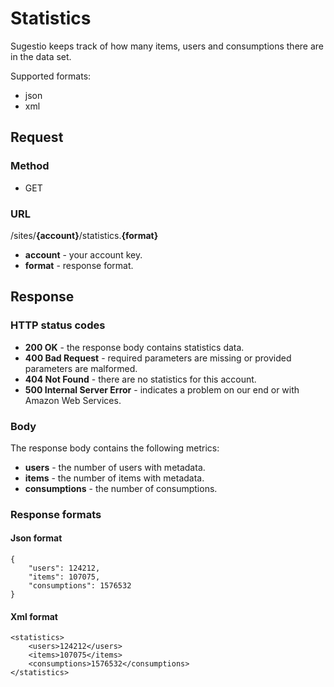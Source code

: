 # Statistics
Sugestio keeps track of how many items, users and consumptions there are in the data set.

Supported formats:

* json
* xml

## Request

### Method

* GET

### URL

/sites/**{account}**/statistics.**{format}**

* **account** - your account key.
* **format** - response format.

## Response

### HTTP status codes

* **200 OK** - the response body contains statistics data.
* **400 Bad Request** - required parameters are missing or provided parameters are malformed.
* **404 Not Found** - there are no statistics for this account.
* **500 Internal Server Error** - indicates a problem on our end or with Amazon Web Services.

### Body
The response body contains the following metrics:

* **users** - the number of users with metadata.
* **items** - the number of items with metadata.
* **consumptions** - the number of consumptions.

### Response formats

#### Json format

	{
		"users": 124212,
		"items": 107075,
		"consumptions": 1576532
	}
	
#### Xml format

	<statistics>
		<users>124212</users>
		<items>107075</items>
		<consumptions>1576532</consumptions>
	</statistics>